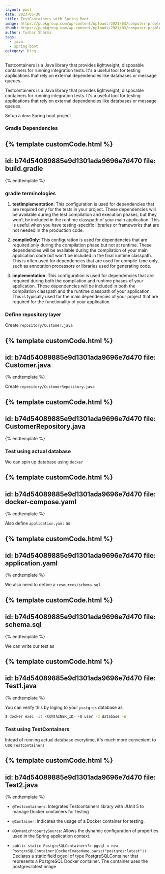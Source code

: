 ```yaml
---
layout: post
date: 2023-05-30
title: TestContainers with Spring Boot
image: https://pubkgroup.com/wp-content/uploads/2021/03/computer-problems.jpg
thumb: https://pubkgroup.com/wp-content/uploads/2021/03/computer-problems.jpg
author: Tushar Sharma
tags:
  - java
  - spring boot
category: blog
---
```


Testcontainers is a Java library that provides lightweight, disposable containers for running integration tests. It's a useful tool for testing applications that rely on external dependencies like databases or message queues.<!-- truncate_here -->

Testcontainers is a Java library that provides lightweight, disposable containers for running integration tests. It's a useful tool for testing applications that rely on external dependencies like databases or message queues.

Setup a `demo` Spring boot project

### Gradle Dependencies

{% template customCode.html %}
---
id: b74d54089885e9d1301ada9696e7d470
file: build.gradle
---
{% endtemplate %}

### gradle terminologies

1. **testImplementation**: This configuration is used for dependencies that are required only for the tests in your project. These dependencies will be available during the test compilation and execution phases, but they won't be included in the runtime classpath of your main application. This is useful when you have testing-specific libraries or frameworks that are not needed in the production code.

2. **compileOnly**: This configuration is used for dependencies that are required only during the compilation phase but not at runtime. These dependencies will be available during the compilation of your main application code but won't be included in the final runtime classpath. This is often used for dependencies that are used for compile-time only, such as annotation processors or libraries used for generating code.

3. **implementation**: This configuration is used for dependencies that are required during both the compilation and runtime phases of your application. These dependencies will be included in both the compilation classpath and the runtime classpath of your application. This is typically used for the main dependencies of your project that are required for the functionality of your application.

### Define repository layer

Create `repository/Customer.java`

{% template customCode.html %}
---
id: b74d54089885e9d1301ada9696e7d470
file: Customer.java
---
{% endtemplate %}

Create `repository/CustomerRepository.java`

{% template customCode.html %}
---
id: b74d54089885e9d1301ada9696e7d470
file: CustomerRepository.java
---
{% endtemplate %}


### Test using actual database

We can spin up database using `docker`

{% template customCode.html %}
---
id: b74d54089885e9d1301ada9696e7d470
file: docker-compose.yaml
---
{% endtemplate %}

Also define `application.yaml` as


{% template customCode.html %}
---
id: b74d54089885e9d1301ada9696e7d470
file: application.yaml
---
{% endtemplate %}

We also need to define a `resources/schema.sql`

{% template customCode.html %}
---
id: b74d54089885e9d1301ada9696e7d470
file: schema.sql
---
{% endtemplate  %}


We can write our test as 

{% template  customCode.html %}
---
id: b74d54089885e9d1301ada9696e7d470
file: Test1.java
---
{% endtemplate %}

You can verify this by loging to your `postgres` database as 


```bash
$ docker exec -it <CONTAINER_ID> -U user -d database -W
```

### Test using TestContainers

Intead of running actual database everytime, it's much more convenient to use `TestContainers`

{% template customCode.html %}
---
id: b74d54089885e9d1301ada9696e7d470
file: Test2.java
---
{% endtemplate %}

* `@Testcontainers`: Integrates Testcontainers library with JUnit 5 to manage Docker containers for testing

* `@Container`: Indicates the usage of a Docker container for testing.

* `@DynamicPropertySource`: Allows the dynamic configuration of properties used in the Spring application context.

* `public static PostgreSQLContainer<?> pgsql = new PostgreSQLContainer(DockerImageName.parse("postgres:latest"))`: Declares a static field pgsql of type PostgreSQLContainer that represents a PostgreSQL Docker container. The container uses the postgres:latest image